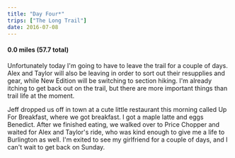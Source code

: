 ```yaml
---
title: "Day Four*"
trips: ["The Long Trail"]
date: 2016-07-08
---
```



#### **0.0 miles (57.7 total)**

Unfortunately today I'm going to have to leave the trail for a couple of days. Alex and Taylor will also be leaving in order to sort out their resupplies and gear, while New Edition will be switching to section hiking. I'm already itching to get back out on the trail, but there are more important things than trail life at the moment.

Jeff dropped us off in town at a cute little restaurant this morning called Up For Breakfast, where we got breakfast. I got a maple latte and eggs Benedict. After we finished eating, we walked over to Price Chopper and waited for Alex and Taylor's ride, who was kind enough to give me a life to Burlington as well. I'm exited to see my girlfriend for a couple of days, and I can't wait to get back on Sunday.

